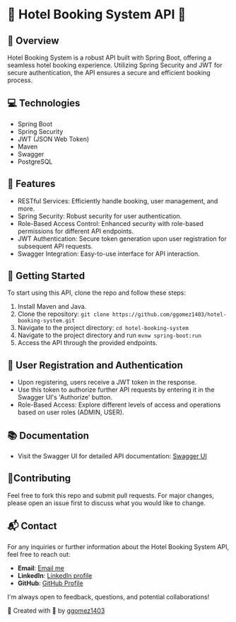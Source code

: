 # 🏨 Hotel Booking System API 🏨

## 🌟 Overview
Hotel Booking System is a robust API built with Spring Boot, offering a seamless hotel booking experience. Utilizing Spring Security and JWT for secure authentication, the API ensures a secure and efficient booking process.

## 💻 Technologies
- Spring Boot
- Spring Security
- JWT (JSON Web Token)
- Maven
- Swagger
- PostgreSQL

## 🚀 Features
- RESTful Services: Efficiently handle booking, user management, and more.
- Spring Security: Robust security for user authentication.
- Role-Based Access Control: Enhanced security with role-based permissions for different API endpoints.
- JWT Authentication: Secure token generation upon user registration for subsequent API requests.
- Swagger Integration: Easy-to-use interface for API interaction.

## 🎈 Getting Started 
To start using this API, clone the repo and follow these steps:

1. Install Maven and Java.
2. Clone the repository: `git clone https://github.com/ggomez1403/hotel-booking-system.git`
3. Navigate to the project directory: `cd hotel-booking-system`
4. Navigate to the project directory and run `mvnw spring-boot:run`
5. Access the API through the provided endpoints.

## 🔐 User Registration and Authentication
- Upon registering, users receive a JWT token in the response.
- Use this token to authorize further API requests by entering it in the Swagger UI's 'Authorize' button.
- Role-Based Access: Explore different levels of access and operations based on user roles (ADMIN, USER).

## 📚 Documentation
- Visit the Swagger UI for detailed API documentation: [Swagger UI](http://3.145.16.39:8080/swagger-ui/index.html#)

## 🤝Contributing 
Feel free to fork this repo and submit pull requests. For major changes, please open an issue first to discuss what you would like to change.

## 📬 Contact

For any inquiries or further information about the Hotel Booking System API, feel free to reach out:

- **Email**: [Email me](mailto:geralgomez1403@gmail.com)
- **LinkedIn**: [LinkedIn profile](https://www.linkedin.com/in/ggomezr/)
- **GitHub**: [GitHub Profile](https://github.com/ggomez1403)

I'm always open to feedback, questions, and potential collaborations!

👤 Created with 💞 by [ggomez1403](https://github.com/ggomez1403)
